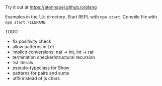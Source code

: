 Try it out at https://atennapel.github.io/plang

Examples in the `lib` directory.
Start REPL with `npm start`.
Compile file with `npm start FILENAME`.

TODO
- fix positivity check
- allow patterns in Let
- implicit conversions: nat -> int, int -> rat
- termination checker/structural recursion
- list literals
- pseudo-typeclass for Show
- patterns for pairs and sums
- utf8 instead of js chars
